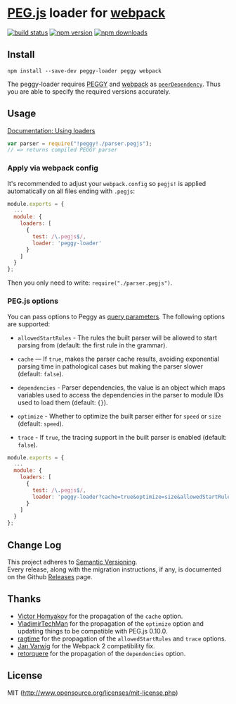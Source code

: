 # [PEG.js](https://github.com/pegjs/pegjs) loader for [webpack](http://webpack.github.io/)

[![build status](https://img.shields.io/travis/eploko/pegjs-loader/master.svg?style=flat-square)](https://travis-ci.org/eploko/pegjs-loader)
[![npm version](https://img.shields.io/npm/v/pegjs-loader.svg?style=flat-square)](https://www.npmjs.com/package/pegjs-loader)
[![npm downloads](https://img.shields.io/npm/dm/pegjs-loader.svg?style=flat-square)](https://www.npmjs.com/package/pegjs-loader)

## Install

`npm install --save-dev peggy-loader peggy webpack`

The peggy-loader requires [PEGGY](https://peggyjs.org/) and [webpack](https://github.com/webpack/webpack)
as [`peerDependency`](https://docs.npmjs.com/files/package.json#peerdependencies). Thus you are able to specify the required versions accurately.

## Usage

[Documentation: Using loaders](http://webpack.github.io/docs/using-loaders.html)

``` js
var parser = require("!peggy!./parser.pegjs");
// => returns compiled PEGGY parser
```

### Apply via webpack config

It's recommended to adjust your `webpack.config` so `pegjs!` is applied automatically on all files ending with `.pegjs`:

``` js
module.exports = {
  ...
  module: {
    loaders: [
      {
        test: /\.pegjs$/,
        loader: 'peggy-loader'
      }
    ]
  }
};
```

Then you only need to write: `require("./parser.pegjs")`.

### PEG.js options

You can pass options to Peggy as [query parameters](http://webpack.github.io/docs/using-loaders.html#query-parameters). The following options are supported:

  * `allowedStartRules` - The rules the built parser will be allowed to start
    parsing from (default: the first rule in the grammar).

  * `cache` — If `true`, makes the parser cache results, avoiding exponential
    parsing time in pathological cases but making the parser slower (default:
    `false`).

  * `dependencies` - Parser dependencies, the value is an object which maps variables used to access the
    dependencies in the parser to module IDs used to load them (default: `{}`).

  * `optimize` - Whether to optimize the built parser either for `speed` or
    `size` (default: `speed`).

  * `trace` - If `true`, the tracing support in the built parser is enabled
    (default: `false`).

``` js
module.exports = {
  ...
  module: {
    loaders: [
      {
        test: /\.pegjs$/,
        loader: 'peggy-loader?cache=true&optimize=size&allowedStartRules[]=RuleA,allowedStartRules[]=RuleB&trace=true'
      }
    ]
  }
};
```

## Change Log

This project adheres to [Semantic Versioning](http://semver.org/).  
Every release, along with the migration instructions, if any, is documented on the Github [Releases](https://github.com/eploko/pegjs-loader/releases) page.

## Thanks

* [Victor Homyakov](https://github.com/victor-homyakov) for the propagation of the `cache` option.
* [VladimirTechMan](https://github.com/VladimirTechMan) for the propagation of the `optimize` option and updating things to be compatible with PEG.js 0.10.0.
* [ragtime](https://github.com/ragtime) for the propagation of the `allowedStartRules` and `trace` options.
* [Jan Varwig](https://github.com/janv) for the Webpack 2 compatibility fix.
* [retorquere](https://github.com/retorquere) for the propagation of the `dependencies` option.

## License

MIT (http://www.opensource.org/licenses/mit-license.php)
